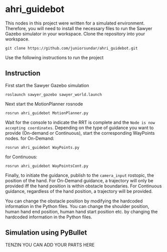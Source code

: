 # ahri_guidebot
This nodes in this project were written for a simulated environment. Therefore, you will need to install the necessary files to run the Sawyer Gazebo simulator in your workspace. 
Clone the repository into your workspace.
```console
git clone https://github.com/juniorsundar/ahri_guidebot.git
```
Use the following instructions to run the project

## Instruction
First start the Sawyer Gazebo simulation
```console
roslaunch sawyer_gazebo sawyer_world.launch
```
Next start the MotionPlanner rosnode
```console
rosrun ahri_guidebot MotionPlanner.py
```
Wait for the console to indicate the RRT is complete and the `Node is now accepting coordinates`.
Depending on the type of guidance you want to provide (On-demand or Continuous), start the corresponding WayPoints nodes.
for On-Demand:
```console
rosrun ahri_guidebot WayPoints.py
```
for Continuous:
```console
rosrun ahri_guidebot WayPointsCont.py
```
Finally, to initiate the guidance, publish to the `camera_input` rostopic, the position of the hand.
For On-Demand guidance, a trajectory will only be provided iff the hand position is within obstacle boundaries.
For Continuous guidance, regardless of the hand position, a trajectory will be provided.

You can change the obstacle position by modifying the hardcoded information in the Python files.
You can change the shoulder position, human hand end position, human hand start position etc. by changing the hardcoded information in the Python files.

## Simulation using PyBullet
TENZIN YOU CAN ADD YOUR PARTS HERE
